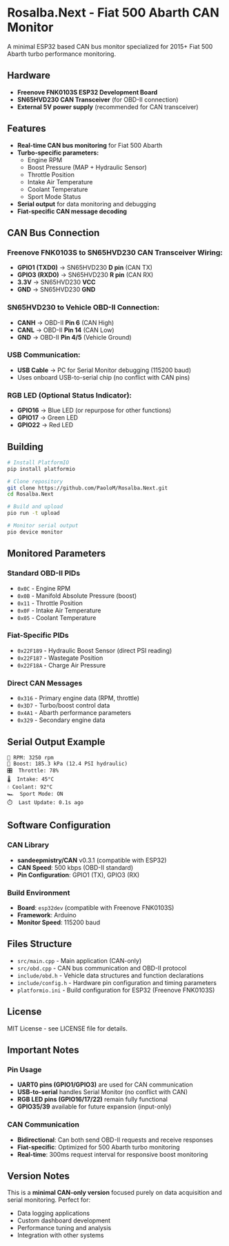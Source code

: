# Rosalba.Next - Fiat 500 Abarth CAN Monitor

A minimal ESP32 based CAN bus monitor specialized for 2015+ Fiat 500 Abarth turbo performance monitoring.

## Hardware

- **Freenove FNK0103S ESP32 Development Board**
- **SN65HVD230 CAN Transceiver** (for OBD-II connection)
- **External 5V power supply** (recommended for CAN transceiver)

## Features

- **Real-time CAN bus monitoring** for Fiat 500 Abarth
- **Turbo-specific parameters:**
  - Engine RPM
  - Boost Pressure (MAP + Hydraulic Sensor)
  - Throttle Position
  - Intake Air Temperature
  - Coolant Temperature
  - Sport Mode Status
- **Serial output** for data monitoring and debugging
- **Fiat-specific CAN message decoding**

## CAN Bus Connection

### Freenove FNK0103S to SN65HVD230 CAN Transceiver Wiring:
- **GPIO1 (TXD0)** → SN65HVD230 **D pin** (CAN TX)
- **GPIO3 (RXD0)** → SN65HVD230 **R pin** (CAN RX)
- **3.3V** → SN65HVD230 **VCC**
- **GND** → SN65HVD230 **GND**

### SN65HVD230 to Vehicle OBD-II Connection:
- **CANH** → OBD-II **Pin 6** (CAN High)
- **CANL** → OBD-II **Pin 14** (CAN Low)
- **GND** → OBD-II **Pin 4/5** (Vehicle Ground)

### USB Communication:
- **USB Cable** → PC for Serial Monitor debugging (115200 baud)
- Uses onboard USB-to-serial chip (no conflict with CAN pins)

### RGB LED (Optional Status Indicator):
- **GPIO16** → Blue LED (or repurpose for other functions)
- **GPIO17** → Green LED  
- **GPIO22** → Red LED

## Building

```bash
# Install PlatformIO
pip install platformio

# Clone repository
git clone https://github.com/PaoloM/Rosalba.Next.git
cd Rosalba.Next

# Build and upload
pio run -t upload

# Monitor serial output
pio device monitor
```

## Monitored Parameters

### Standard OBD-II PIDs
- `0x0C` - Engine RPM
- `0x0B` - Manifold Absolute Pressure (boost)
- `0x11` - Throttle Position
- `0x0F` - Intake Air Temperature
- `0x05` - Coolant Temperature

### Fiat-Specific PIDs
- `0x22F189` - Hydraulic Boost Sensor (direct PSI reading)
- `0x22F187` - Wastegate Position
- `0x22F18A` - Charge Air Pressure

### Direct CAN Messages
- `0x316` - Primary engine data (RPM, throttle)
- `0x3D7` - Turbo/boost control data
- `0x4A1` - Abarth performance parameters
- `0x329` - Secondary engine data

## Serial Output Example

```
🏁 RPM: 3250 rpm
💨 Boost: 185.3 kPa (12.4 PSI hydraulic)
🎛️  Throttle: 78%
🌡️  Intake: 45°C
💧 Coolant: 92°C
🏎️  Sport Mode: ON
⏱️  Last Update: 0.1s ago
```

## Software Configuration

### CAN Library
- **sandeepmistry/CAN** v0.3.1 (compatible with ESP32)
- **CAN Speed**: 500 kbps (OBD-II standard)
- **Pin Configuration**: GPIO1 (TX), GPIO3 (RX)

### Build Environment
- **Board**: `esp32dev` (compatible with Freenove FNK0103S)
- **Framework**: Arduino
- **Monitor Speed**: 115200 baud

## Files Structure

- `src/main.cpp` - Main application (CAN-only)
- `src/obd.cpp` - CAN bus communication and OBD-II protocol
- `include/obd.h` - Vehicle data structures and function declarations
- `include/config.h` - Hardware pin configuration and timing parameters
- `platformio.ini` - Build configuration for ESP32 (Freenove FNK0103S)

## License

MIT License - see LICENSE file for details.

## Important Notes

### Pin Usage
- **UART0 pins (GPIO1/GPIO3)** are used for CAN communication
- **USB-to-serial** handles Serial Monitor (no conflict with CAN)
- **RGB LED pins (GPIO16/17/22)** remain fully functional
- **GPIO35/39** available for future expansion (input-only)

### CAN Communication
- **Bidirectional**: Can both send OBD-II requests and receive responses
- **Fiat-specific**: Optimized for 500 Abarth turbo monitoring
- **Real-time**: 300ms request interval for responsive boost monitoring

## Version Notes

This is a **minimal CAN-only version** focused purely on data acquisition and serial monitoring. Perfect for:
- Data logging applications
- Custom dashboard development
- Performance tuning and analysis
- Integration with other systems
